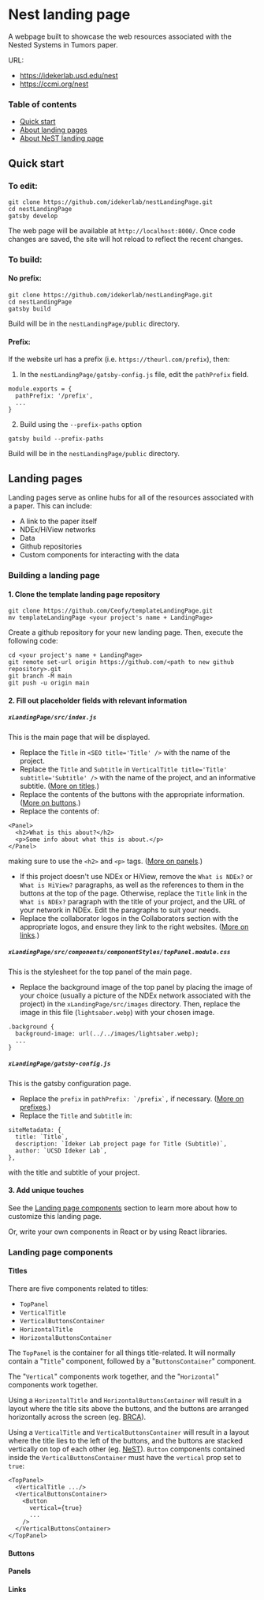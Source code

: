 # Nest landing page
A webpage built to showcase the web resources associated with the Nested Systems in Tumors paper.

URL:
* https://idekerlab.usd.edu/nest
* https://ccmi.org/nest

### Table of contents
* [Quick start](#quick-start)
* [About landing pages](#landing-pages)
* [About NeST landing page]()

## Quick start

### To edit:
```
git clone https://github.com/idekerlab/nestLandingPage.git
cd nestLandingPage
gatsby develop
```
The web page will be available at `http://localhost:8000/`. Once code changes are saved, the site will hot reload to reflect the recent changes.

### To build:

#### No prefix:
```
git clone https://github.com/idekerlab/nestLandingPage.git
cd nestLandingPage
gatsby build
```
Build will be in the `nestLandingPage/public` directory.

#### Prefix:
If the website url has a prefix (i.e. `https://theurl.com/prefix`), then:

1. In the `nestLandingPage/gatsby-config.js` file, edit the `pathPrefix` field.
```
module.exports = {
  pathPrefix: '/prefix',
  ...
}
```
2. Build using the `--prefix-paths` option
```
gatsby build --prefix-paths
```
Build will be in the `nestLandingPage/public` directory.

## Landing pages

Landing pages serve as online hubs for all of the resources associated with a paper. This can include:

* A link to the paper itself
* NDEx/HiView networks
* Data
* Github repositories
* Custom components for interacting with the data

### Building a landing page

#### 1. Clone the template landing page repository
```
git clone https://github.com/Ceofy/templateLandingPage.git
mv templateLandingPage <your project's name + LandingPage>
```
Create a github repository for your new landing page. Then, execute the following code:
```
cd <your project's name + LandingPage>
git remote set-url origin https://github.com/<path to new github repository>.git
git branch -M main
git push -u origin main
```

#### 2. Fill out placeholder fields with relevant information
##### `xLandingPage/src/index.js`

This is the main page that will be displayed.
* Replace the `Title` in `<SEO title='Title' />` with the name of the project.
* Replace the `Title` and `Subtitle` in `VerticalTitle title='Title' subtitle='Subtitle' />` with the name of the project, and an informative subtitle. ([More on titles](#titles).)
* Replace the contents of the buttons with the appropriate information. ([More on buttons](#buttons).)
* Replace the contents of:
```
<Panel>
  <h2>What is this about?</h2>
  <p>Some info about what this is about.</p>
</Panel>
```
making sure to use the `<h2>` and `<p>` tags. ([More on panels](#panels).)
* If this project doesn't use NDEx or HiView, remove the `What is NDEx?` or `What is HiView?` paragraphs, as well as the references to them in the buttons at the top of the page. Otherwise, replace the `Title` link in the `What is NDEx?` paragraph with the title of your project, and the URL of your network in NDEx. Edit the paragraphs to suit your needs.
* Replace the collaborator logos in the Collaborators section with the appropriate logos, and ensure they link to the right websites. ([More on links](#links).)

##### `xLandingPage/src/components/componentStyles/topPanel.module.css`

This is the stylesheet for the top panel of the main page.
* Replace the background image of the top panel by placing the image of your choice (usually a picture of the NDEx network associated with the project) in the `xLandingPage/src/images` directory. Then, replace the image in this file (`lightsaber.webp`) with your chosen image.
```
.background {
  background-image: url(../../images/lightsaber.webp);
  ...
}
```

##### `xLandingPage/gatsby-config.js`

This is the gatsby configuration page.
* Replace the `prefix` in ``pathPrefix: `/prefix`,`` if necessary. ([More on prefixes](#prefix).)
* Replace the `Title` and `Subtitle` in:
```
siteMetadata: {
  title: `Title`,
  description: `Ideker Lab project page for Title (Subtitle)`,
  author: `UCSD Ideker Lab`,
},
```
with the title and subtitle of your project.

#### 3. Add unique touches

See the [Landing page components](#landing-page-components) section to learn more about how to customize this landing page.

Or, write your own components in React or by using React libraries.

### Landing page components
#### Titles

There are five components related to titles:
* `TopPanel`
* `VerticalTitle`
* `VerticalButtonsContainer`
* `HorizontalTitle`
* `HorizontalButtonsContainer`

The `TopPanel` is the container for all things title-related. It will normally contain a "`Title`" component, followed by a "`ButtonsContainer`" component.

The "`Vertical`" components work together, and the "`Horizontal`" components work together.

Using a `HorizontalTitle` and `HorizontalButtonsContainer` will result in a layout where the title sits above the buttons, and the buttons are arranged horizontally across the screen (eg. [BRCA](https://idekerlab.ucsd.edu/breastcancer/)).

Using a `VerticalTitle` and `VerticalButtonsContainer` will result in a layout where the title lies to the left of the buttons, and the buttons are stacked vertically on top of each other (eg. [NeST](https://idekerlab.ucsd.edu/ddram/)). `Button` components contained inside the `VerticalButtonsContainer` must have the `vertical` prop set to `true`:
```
<TopPanel>
  <VerticalTitle .../>
  <VerticalButtonsContainer>
    <Button
      vertical={true}
      ...
    />
  </VerticalButtonsContainer>
</TopPanel>
```

#### Buttons


#### Panels
#### Links
